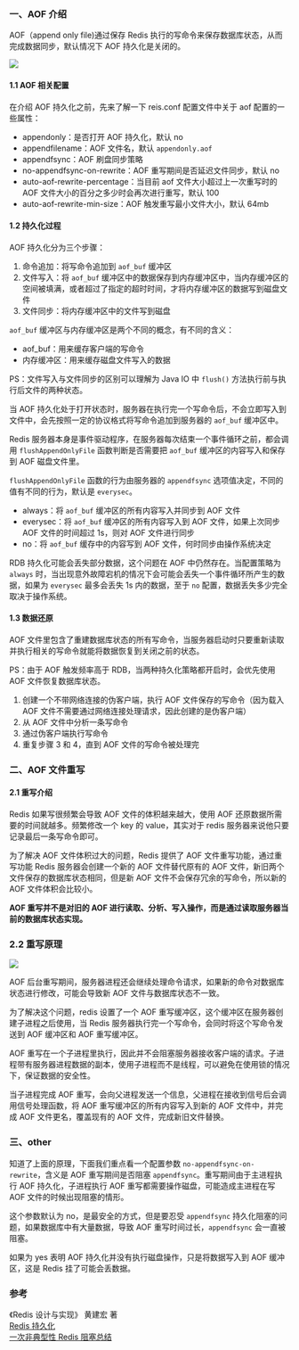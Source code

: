 ### 一、AOF 介绍

AOF（append only file)通过保存 Redis 执行的写命令来保存数据库状态，从而完成数据同步，默认情况下 AOF 持久化是关闭的。

![](https://raw.githubusercontent.com/zhchenme/go/master/image/%E5%9F%BA%E7%A1%80/aof-process.png)

#### 1.1 AOF 相关配置

在介绍 AOF 持久化之前，先来了解一下 reis.conf 配置文件中关于 aof 配置的一些属性：

- appendonly：是否打开 AOF 持久化，默认 no
- appendfilename：AOF 文件名，默认 `appendonly.aof`
- appendfsync：AOF 刷盘同步策略
- no-appendfsync-on-rewrite：AOF 重写期间是否延迟文件同步，默认 no
- auto-aof-rewrite-percentage：当目前 aof 文件大小超过上一次重写时的 AOF 文件大小的百分之多少时会再次进行重写，默认 100
- auto-aof-rewrite-min-size：AOF 触发重写最小文件大小，默认 64mb

#### 1.2 持久化过程

AOF 持久化分为三个步骤：

 1. 命令追加：将写命令追加到 `aof_buf` 缓冲区
 2. 文件写入：将 `aof_buf` 缓冲区中的数据保存到内存缓冲区中，当内存缓冲区的空间被填满，或者超过了指定的超时时间，才将内存缓冲区的数据写到磁盘文件
 3. 文件同步：将内存缓冲区中的文件写到磁盘

`aof_buf` 缓冲区与内存缓冲区是两个不同的概念，有不同的含义：

  - aof_buf：用来缓存客户端的写命令
  - 内存缓冲区：用来缓存磁盘文件写入的数据

PS：文件写入与文件同步的区别可以理解为 Java IO 中 `flush()` 方法执行前与执行后文件的两种状态。

当 AOF 持久化处于打开状态时，服务器在执行完一个写命令后，不会立即写入到文件中，会先按照一定的协议格式将写命令追加到服务器的 `aof_buf` 缓冲区中。

Redis 服务器本身是事件驱动程序，在服务器每次结束一个事件循环之前，都会调用 `flushAppendOnlyFile` 函数判断是否需要把 `aof_buf` 缓冲区的内容写入和保存到 AOF 磁盘文件里。

`flushAppendOnlyFile` 函数的行为由服务器的 `appendfsync` 选项值决定，不同的值有不同的行为，默认是 `everysec`。

 - always：将 `aof_buf` 缓冲区的所有内容写入并同步到 AOF 文件
 - everysec：将 `aof_buf` 缓冲区的所有内容写入到 AOF 文件，如果上次同步 AOF 文件的时间超过 1s，则对 AOF 文件进行同步
 - no：将 `aof_buf` 缓存中的内容写到 AOF 文件，何时同步由操作系统决定

RDB 持久化可能会丢失部分数据，这个问题在 AOF 中仍然存在。当配置策略为 `always` 时，当出现意外故障宕机的情况下会可能会丢失一个事件循环所产生的数据，如果为 `everysec` 最多会丢失 1s 内的数据，至于 `no` 配置，数据丢失多少完全取决于操作系统。

#### 1.3 数据还原

AOF 文件里包含了重建数据库状态的所有写命令，当服务器启动时只要重新读取并执行相关的写命令就能将数据恢复到关闭之前的状态。

PS：由于 AOF 触发频率高于 RDB，当两种持久化策略都开启时，会优先使用 AOF 文件恢复数据库状态。

 1. 创建一个不带网络连接的伪客户端，执行 AOF 文件保存的写命令（因为载入 AOF 文件不需要通过网络连接处理请求，因此创建的是伪客户端）
 2. 从 AOF 文件中分析一条写命令
 3. 通过伪客户端执行写命令
 4. 重复步骤 3 和 4，直到 AOF 文件的写命令被处理完

### 二、AOF 文件重写

#### 2.1 重写介绍

Redis 如果写很频繁会导致 AOF 文件的体积越来越大，使用 AOF 还原数据所需要的时间就越多。频繁修改一个 key 的 value，其实对于 redis 服务器来说他只要记录最后一条写命令即可。

为了解决 AOF 文件体积过大的问题，Redis 提供了 AOF 文件重写功能，通过重写功能 Redis 服务器会创建一个新的 AOF 文件替代原有的 AOF 文件，新旧两个文件保存的数据库状态相同，但是新 AOF 文件不会保存冗余的写命令，所以新的 AOF 文件体积会比较小。

**AOF 重写并不是对旧的 AOF 进行读取、分析、写入操作，而是通过读取服务器当前的数据库状态实现。**

### 2.2 重写原理

![](https://raw.githubusercontent.com/zhchenme/go/master/image/%E5%9F%BA%E7%A1%80/aof-rewrite.png.png)

AOF 后台重写期间，服务器进程还会继续处理命令请求，如果新的命令对数据库状态进行修改，可能会导致新 AOF 文件与数据库状态不一致。

为了解决这个问题，redis 设置了一个 AOF 重写缓冲区，这个缓冲区在服务器创建子进程之后使用，当 Redis 服务器执行完一个写命令，会同时将这个写命令发送到 AOF 缓冲区和 AOF 重写缓冲区。

AOF 重写在一个子进程里执行，因此并不会阻塞服务器接收客户端的请求。子进程带有服务器进程数据的副本，使用子进程而不是线程，可以避免在使用锁的情况下，保证数据的安全性。

当子进程完成 AOF 重写，会向父进程发送一个信息，父进程在接收到信号后会调用信号处理函数，将 AOF 重写缓冲区的所有内容写入到新的 AOF 文件中，并完成 AOF 文件更名，覆盖现有的 AOF 文件，完成新旧文件替换。

### 三、other

知道了上面的原理，下面我们重点看一个配置参数 `no-appendfsync-on-rewrite`，含义是 AOF 重写期间是否阻塞 `appendfsync`。重写期间由于主进程执行 AOF 持久化，子进程执行 AOF 重写都需要操作磁盘，可能造成主进程在写 AOF 文件的时候出现阻塞的情形。

这个参数默认为 no，是最安全的方式，但是要忍受 `appendfsync` 持久化阻塞的问题，如果数据库中有大量数据，导致 AOF 重写时间过长，`appendfsync` 会一直被阻塞。

如果为 yes 表明 AOF 持久化并没有执行磁盘操作，只是将数据写入到 AOF 缓冲区，这是 Redis 挂了可能会丢数据。

### 参考
《Redis 设计与实现》 黄建宏 著 <br>
[Redis 持久化](http://www.redis.cn/topics/persistence.html) <br>
[一次非典型性 Redis 阻塞总结](https://liudanking.com/performance/%E4%B8%80%E6%AC%A1%E9%9D%9E%E5%85%B8%E5%9E%8B%E6%80%A7-redis-%E9%98%BB%E5%A1%9E%E6%80%BB%E7%BB%93/) <br>